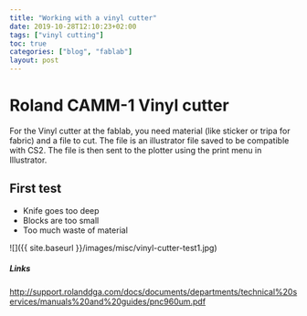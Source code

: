 ```yaml
---
title: "Working with a vinyl cutter"
date: 2019-10-28T12:10:23+02:00
tags: ["vinyl cutting"]
toc: true
categories: ["blog", "fablab"]
layout: post
---
```


# Roland CAMM-1 Vinyl cutter
For the Vinyl cutter at the fablab, you need material (like sticker or tripa for fabric) and a file to cut. The file is an illustrator file saved to be compatible with CS2. The file is then sent to the plotter using the print menu in Illustrator. 

## First test
- Knife goes too deep
- Blocks are too small
- Too much waste of material

![]({{ site.baseurl }}/images/misc/vinyl-cutter-test1.jpg)


##### Links

<http://support.rolanddga.com/docs/documents/departments/technical%20services/manuals%20and%20guides/pnc960um.pdf>
